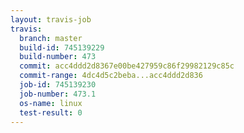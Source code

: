```yaml
---
layout: travis-job
travis:
  branch: master
  build-id: 745139229
  build-number: 473
  commit: acc4ddd2d8367e00be427959c86f29982129c85c
  commit-range: 4dc4d5c2beba...acc4ddd2d836
  job-id: 745139230
  job-number: 473.1
  os-name: linux
  test-result: 0
---
```

